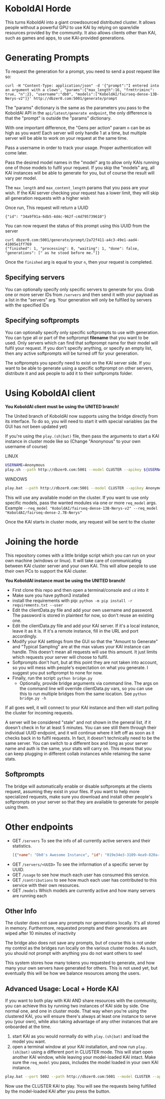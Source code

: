 # KoboldAI Horde

This turns KoboldAI into a giant crowdsourced distributed cluster. It allows people without a powerful GPU to use KAI by relying on spare/idle resources provided by the community.
It also allows clients other than KAI, such as games and apps, to use KAI-provided generations.

# Generating Prompts

To request the generation for a prompt, you need to send a post request like so:

```
curl -H "Content-Type: application/json" -d '{"prompt":"I entered into an argument with a clown", "params":{"max_length":16, "frmttriminc": true, "n":2}, "username":"db0", "models":["KoboldAI/fairseq-dense-13B-Nerys-v2"]}' http://dbzer0.com:5001/generate/prompt
```

The "params" dictionary is the same as the parameters you pass to the KoboldAI API in the `api/latest/generate endpoint`, the only difference is that the "prompt" is outside the "params" dictionary.

With one important difference, the "Gens per action" param `n` can be as high as you want! Each server will only handle 1 at a time, but multiple server will be able to work on your request at the same time.

Pass a username in order to track your usage. Proper authentication will come later.

Pass the desired model names in the "model" arg to allow only KAIs running one of those models to fulfil your request. If you skip the "models" arg, all KAI instances will be able to generate for you, but of course the result will vary per model.

The `max_length` and `max_content_length` params that you pass are your wish. If the KAI server checking your request has a lower limit, they will skip all generation requests with a higher wish

Once run, This request will return a UUID

```
{"id": "34a9f91a-6db5-4d4c-962f-c4d795739610"}
```

You can now request the status of this prompt using this UUID from the server

```
curl dbzer0.com:5001/generate/prompt/2a72f411-a4c3-49e1-aad4-41005e1ff769
{"finished": 1, "processing": 0, "waiting": 1, "done": false, "generations": [" as he stood before me."]}
```

Once the `finished` arg is equal to your `n`, then your request is completed.

## Specifying servers

You can optionally specify only specific servers to generate for you. Grab one or more server IDs from `/servers` and then send it with your payload as a list in the "servers" arg. Your generation will only be fulfiled by servers with the specified IDs

## Specifying softprompts

You can optionally specify only specific softprompts to use with generation. You can type all or part of the softprompt **filename** that you want to be used. Only servers which can find that softprompt name for their model will fulfil your request. If you don't specify anything, or specify an empty list, then any active softprompts will be turned off for your generation.

The softprompts you specify need to exist on the KAI server side. If you want to be able to generate using a specific softprompt on other servers, distribute it and ask people to add it to their softprompts folder.

# Using KoboldAI client

**You KoboldAI client must be using the UNITED branch!**

The United branch of KoboldAI now supports using the bridge directly from its interface. To do so, you will need to start it with special variables (as the GUI has not been updated yet)

If you're using the `play.(sh|bat)` file, then pass the arguments to start a KAI instance in cluster mode like so (Change "Anonynous" to your own username of course)

LINUX

```bash
USERNAME=Anonymous
play.sh --path http://dbzer0.com:5001 --model CLUSTER --apikey ${USERNAME}
```

WINDOWS


```bash
play.bat --path http://dbzer0.com:5001 --model CLUSTER --apikey Anonymous
```

This will use any available model on the cluster. If you want to use only specific models, pass the wanted modules via one or more `req_model` args. Example `--req_model "KoboldAI/fairseq-dense-13B-Nerys-v2" --req_model "KoboldAI/fairseq-dense-2.7B-Nerys"`

Once the KAI starts in cluster mode, any request will be sent to the cluster

# Joining the horde

This repository comes with a little bridge script which you can run on your own machine (windows or linux). It will take care of communicating between KAI cluster server and your own KAI. This will allow people to use their own PCs to support the KAI cluster.

**You KoboldAI instance must be using the UNITED branch!**

* First clone this repo and then open a terminal/console and `cd` into it
* Make sure you have python3 installed
* install the requirements with pip: `python -m pip install -r requirements.txt --user`
* Edit the clientData.py file and add your own username and password. The password is stored in plaintext for now, so don't reuse an existing one.
* Edit the clientData.py file and add your KAI server. If it's a local instance, leave it as it is. If it's a remote instance, fill in the URL and port accordingly.
* Modify your KAI settings from the GUI so that the "Amount to Generate" and "Typical Sampling" are at the max values your KAI instance can handle. This doesn't mean all requests will use this amount. It just limits which requests your server will choose to fulfil.
* Softprompts don't hurt, but at this point they are not taken into account, so you will mess with people's expectation on what you generate. I suggest you put softprompt to none for now.
* Finally, run the script: `python bridge.py`
   * Optionally, provide bridge arguments via command line. The args on the command line will override clientData.py vars, so you can use this to run multiple bridges from the same location. See `python bridge.py -h`

If all goes well, it will connect to your KAI instance and then will start polling the cluster for incoming requests.

A server will be considered "stale" and not shown in the general list, if it doesn't check in for at least 5 minutes. You can see still them through their individual UUID endpoint, and it will continue where it left off as soon as it checks back in to fulfil requests. In fact, it doesn't technically need to be the same server. You can switch to a different box and long as your server name and auth is the same, your stats will carry on. This means that you can keep plugging in different collab instances while retaining the same stats.

## Softprompts

The bridge will automatically enable or disable softprompts at the clients request, assuming they exist in your files. If you want to help more specialized requests, make sure you download and install other people's softprompts on your server so that they are available to generate for people using them.

# Other endpoints

* GET `/servers` To see the info of all currently active servers and their statistics.
   ```json
   [{"name": "Db0's Awesome Instance", "id": "019e34e3-3109-4ea9-820a-b0c4f6a53c07", "model": "KoboldAI/fairseq-dense-2.7B-Nerys", "max_length": 80, "max_content_length": 1632, "tokens_generated": 30, "requests_fulfilled": 2, "latest_performance": "1.36 tokens per second"}]
* GET `/servers/<UUID>` To see the information of a specific server by UUID.
* GET `/usage` to see how much each user has consumed this service.
* GET `/contributions` to see how much each user has contributed to this service with their own resources.
* GET `/models` Which models are currently active and how many servers are running each

## Other Info

The cluster does not save any prompts nor generations locally. It's all stored in memory. Furthermore, requested prompts and their generations are wiped after 10 minutes of inactivity

The bridge also does not save any prompts, but of course this is not under my control as the bridges run locally on the various cluster nodes. As such, you should not prompt with anything you do not want others to see!

This system stores how many tokens you requested to generate, and how many your own servers have generated for others. This is not used yet, but eventually this will be how we balance resources among the users.

## Advanced Usage: Local + Horde KAI

If you want to both play with KAI AND share resources with the community, you can achieve this by running two instances of KAI side by side. One normal one, and one in cluster mode. That way when you're using the clustered KAI, you will ensure there's always at least one instance to serve you (your own), while also taking advantage of any other instances that are onboarded at the time.

1. start KAI as you would normally do with `play.(sh|bat)` and load the model you want.
2. open a terminal window at your KAI installation, and now run `play.(sh|bat)` using a different port in CLUSTER mode. This will start open another KAI window, while leaving your model-loaded KAI intact. Make sure the `req_model` you pass, includes the model loaded in your own KAI instance.

```bash
play.bat --port 5002 --path http://dbzer0.com:5001 --model CLUSTER --apikey Anonymous --req_model "KoboldAI/fairseq-dense-13B-Nerys-v2" --req_model "KoboldAI/fairseq-dense-2.7B-Nerys"
```

Now use the CLUSTER KAI to play. You will see the requests being fulfilled by the model-loaded KAI after you press the button.